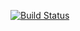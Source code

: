 [![Build Status](https://travis-ci.org/dmred/asd.svg?branch=master)](https://travis-ci.org/dmred/asd)
